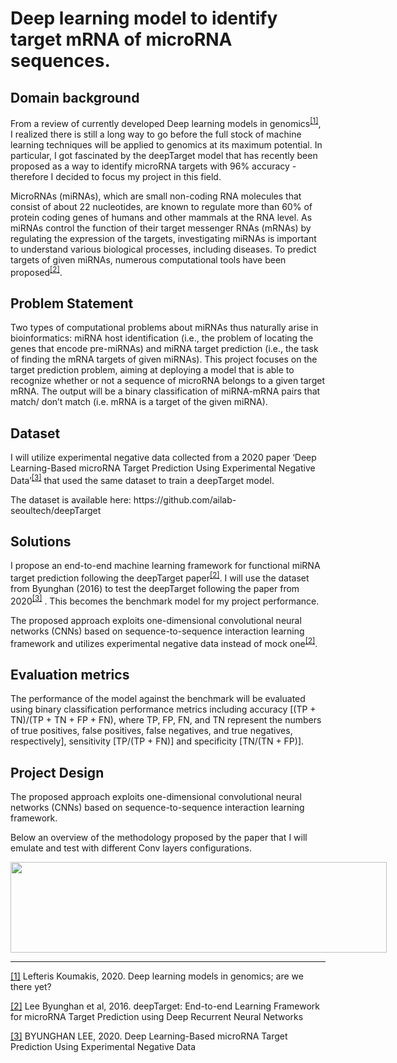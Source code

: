 </head><body class="c7"><h1 class="c11" id="h.awd52smincp9"><span class="c6">Deep learning model to identify target mRNA of microRNA sequences.</span></h1><h2 class="c5" id="h.mmdes9cpfgtm"><span class="c2">Domain background</span></h2><p class="c0"><span>From a review of currently developed Deep learning models in genomics</span><sup><a href="#ftnt1" id="ftnt_ref1">[1]</a></sup><span class="c3">, I realized there is still a long way to go before the full stock of machine learning techniques will be applied to genomics at its maximum potential. In particular, I got fascinated by the deepTarget model that has recently been proposed as a way to identify microRNA targets with 96% accuracy - therefore I decided to focus my project in this field. </span></p><p class="c0 c8"><span class="c3"></span></p><p class="c0"><span>MicroRNAs (miRNAs), which are small non-coding RNA molecules that consist of about 22 nucleotides, are known to regulate more than 60% of protein coding genes of humans and other mammals at the RNA level. As miRNAs control the function of their target messenger RNAs (mRNAs) by regulating the expression of the targets, investigating miRNAs is important to understand various biological processes, including diseases. To predict targets of given miRNAs, numerous computational tools have been proposed</span><sup><a href="#ftnt2" id="ftnt_ref2">[2]</a></sup><span class="c3">. </span></p><h2 class="c5" id="h.xngzpdmbdq9c"><span class="c2">Problem Statement</span></h2><p class="c0"><span class="c3">Two types of computational problems about miRNAs thus naturally arise in bioinformatics: miRNA host identification (i.e., the problem of locating the genes that encode pre-miRNAs) and miRNA target prediction (i.e., the task of finding the mRNA targets of given miRNAs). This project focuses on the target prediction problem, aiming at deploying a model that is able to recognize whether or not a sequence of microRNA belongs to a given target mRNA. The output will be a binary classification of miRNA-mRNA pairs that match/ don&rsquo;t match (i.e. mRNA is a target of the given miRNA).</span></p><h2 class="c5" id="h.gacl9v6aqsvf"><span class="c2">Dataset</span></h2><p class="c0"><span>I will utilize experimental negative data collected from a 2020 paper &lsquo;Deep Learning-Based microRNA Target Prediction Using Experimental Negative Data&rsquo;</span><sup><a href="#ftnt3" id="ftnt_ref3">[3]</a></sup><span class="c3">&nbsp;that used the same dataset to train a deepTarget model.</span></p><p class="c0 c8"><span class="c3"></span></p><p class="c0"><span class="c3">The dataset is available here: https://github.com/ailab-seoultech/deepTarget </span></p><h2 class="c5" id="h.alsi2z4kx2z9"><span class="c2">Solutions</span></h2><p class="c0"><span>I propose an end-to-end machine learning framework for functional miRNA target prediction following the deepTarget paper</span><sup><a href="#ftnt2" id="ftnt_ref2">[2]</a></sup><span class="c3">. I will use the dataset from Byunghan (2016) to test the deepTarget following the paper from 2020</span><sup><a href="#ftnt3" id="ftnt_ref3">[3]</a></sup><span class="c3">&nbsp;. This becomes the benchmark model for my project performance.</span></p><p class="c0 c8"><span class="c3"></span></p><p class="c0"><span>The proposed approach exploits one-dimensional convolutional neural networks (CNNs) based on sequence-to-sequence interaction learning framework and utilizes experimental negative data instead of mock one</span><sup><a href="#ftnt2" id="ftnt_ref2">[2]</a></sup><span class="c3">.</span></p><h2 class="c5" id="h.gcb9cgk1a5zx"><span class="c2">Evaluation metrics &nbsp;</span></h2><p class="c0"><span class="c3">The performance of the model against the benchmark will be evaluated using binary classification performance metrics including accuracy [(TP + TN)/(TP + TN + FP + FN), where TP, FP, FN, and TN represent the numbers of true positives, false positives, false negatives, and true negatives, respectively], sensitivity [TP/(TP + FN)] and specificity [TN/(TN + FP)].</span></p><h2 class="c5" id="h.f3ou8vs432ik"><span class="c2">Project Design</span></h2><p class="c0"><span class="c3">The proposed approach exploits one-dimensional convolutional neural networks (CNNs) based on sequence-to-sequence interaction learning framework.</span></p><p class="c0"><span class="c3">Below an overview of the methodology proposed by the paper that I will emulate and test with different Conv layers configurations. </span></p><p class="c0"><span style="overflow: hidden; display: inline-block; margin: 0.00px 0.00px; border: 0.00px solid #000000; transform: rotate(0.00rad) translateZ(0px); -webkit-transform: rotate(0.00rad) translateZ(0px); width: 601.70px; height: 145.33px;"><img alt="" src="images/image1.png" style="width: 601.70px; height: 145.33px; margin-left: 0.00px; margin-top: 0.00px; transform: rotate(0.00rad) translateZ(0px); -webkit-transform: rotate(0.00rad) translateZ(0px);" title=""></span></p><hr class="c12"><div><p class="c10"><a href="#ftnt_ref1" id="ftnt1">[1]</a><span class="c4">&nbsp;Lefteris Koumakis, 2020. Deep learning models in genomics; are we there yet?</span></p></div><div><p class="c10"><a href="#ftnt_ref2" id="ftnt2">[2]</a><span class="c4">&nbsp;Lee Byunghan et al, 2016. deepTarget: End-to-end Learning Framework for microRNA Target Prediction using Deep Recurrent Neural Networks</span></p></div><div><p class="c10"><a href="#ftnt_ref3" id="ftnt3">[3]</a><span class="c4">&nbsp;BYUNGHAN LEE, 2020. Deep Learning-Based microRNA Target Prediction Using Experimental Negative Data</span></p></div></body></html>
